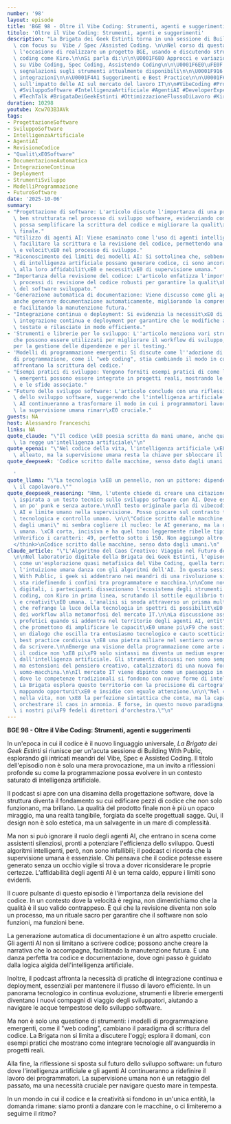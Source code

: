 ```yaml
---
number: '98'
layout: episode
title: 'BGE 98 - Oltre il Vibe Coding: Strumenti, agenti e suggerimenti'
titolo: 'Oltre il Vibe Coding: Strumenti, agenti e suggerimenti'
description: "La Brigata dei Geek Estinti torna in una sessione di Building With Public\
  \ con focus su  Vibe / Spec /Assisted Coding. \n\nNel corso di questa diretta, cogliamo\
  \ l'occasione di realizzare un progetto BGE, usando e discutendo strumenti di Vibe/Spec\
  \ coding come Kiro.\n\nSi parla di:\n\n\U0001F680 Approcci e variazioni sul tema\
  \ su Vibe Coding, Spec Coding, Assistendo Coding\n\n\U0001F6E0\uFE0F Rassegna e\
  \ segnalazioni sugli strumenti attualmente disponibili\n\n\U0001F916 Agenti AI e\
  \ integrazioni\n\n\U0001F4A1 Suggerimenti e Best Practice\n\n\U0001F6E0\uFE0F Valutazioni\
  \ sull'impatto delle AI sul mercato del lavoro IT\n\n#VibeCoding #Programmazione\
  \ #SviluppoSoftware #IntelligenzaArtificiale #AgentiAI #DeveloperExperience #Coding\
  \ #TechTalk #BrigataDeiGeekEstinti #OttimizzazioneFlussoDiLavoro #Kiro"
duration: 10298
youtube: Xcw703B3AVk
tags:
- ProgettazioneSoftware
- SviluppoSoftware
- IntelligenzaArtificiale
- AgentiAI
- RevisioneCodice
- "Qualit\xE0Software"
- DocumentazioneAutomatica
- IntegrazioneContinua
- Deployment
- StrumentiSviluppo
- ModelliProgrammazione
- FuturoSoftware
date: '2025-10-06'
summary:
- "Progettazione di software: L'articolo discute l'importanza di una progettazione\
  \ ben strutturata nel processo di sviluppo software, evidenziando come un buon design\
  \ possa semplificare la scrittura del codice e migliorare la qualit\xE0 del prodotto\
  \ finale."
- "Utilizzo di agenti AI: Viene esaminato come l'uso di agenti intelligenti possa\
  \ facilitare la scrittura e la revisione del codice, permettendo una maggiore efficienza\
  \ e velocit\xE0 nel processo di sviluppo."
- "Riconoscimento dei limiti dei modelli AI: Si sottolinea che, sebbene i modelli\
  \ di intelligenza artificiale possano generare codice, ci sono ancora limiti significativi\
  \ alla loro affidabilit\xE0 e necessit\xE0 di supervisione umana."
- "Importanza della revisione del codice: L'articolo enfatizza l'importanza di avere\
  \ processi di revisione del codice robusti per garantire la qualit\xE0 e la sicurezza\
  \ del software sviluppato."
- 'Generazione automatica di documentazione: Viene discusso come gli agenti AI possano
  anche generare documentazione automaticamente, migliorando la comprensione del codice
  e facilitando la manutenzione futura.'
- "Integrazione continua e deployment: Si evidenzia la necessit\xE0 di pratiche di\
  \ integrazione continua e deployment per garantire che le modifiche al codice vengano\
  \ testate e rilasciate in modo efficiente."
- 'Strumenti e librerie per lo sviluppo: L''articolo menziona vari strumenti e librerie
  che possono essere utilizzati per migliorare il workflow di sviluppo, inclusi quelli
  per la gestione delle dipendenze e per il testing.'
- 'Modelli di programmazione emergenti: Si discute come l''adozione di nuovi modelli
  di programmazione, come il "web coding", stia cambiando il modo in cui gli sviluppatori
  affrontano la scrittura del codice.'
- "Esempi pratici di sviluppo: Vengono forniti esempi pratici di come le tecnologie\
  \ emergenti possono essere integrate in progetti reali, mostrando le potenzialit\xE0\
  \ e le sfide associate."
- "Futuro dello sviluppo software: L'articolo conclude con una riflessione sul futuro\
  \ dello sviluppo software, suggerendo che l'intelligenza artificiale e gli agenti\
  \ AI continueranno a trasformare il modo in cui i programmatori lavorano, ma che\
  \ la supervisione umana rimarr\xE0 cruciale."
guests: NA
host: Alessandro Franceschi
links: NA
quote_claude: "\"Il codice \xE8 poesia scritta da mani umane, anche quando la penna\
  \ la regge un'intelligenza artificiale\"\n"
quote_openai: "\"Nel codice della vita, l'intelligenza artificiale \xE8 il nostro\
  \ alleato, ma la supervisione umana resta la chiave per sbloccare il futuro.\"\n"
quote_deepseek: 'Codice scritto dalle macchine, senso dato dagli umani.

  '
quote_llama: "\"La tecnologia \xE8 un pennello, non un pittore: dipende da noi creare\
  \ il capolavoro.\""
quote_deepseek_reasoning: "Hmm, l'utente chiede di creare una citazione breve e memorabile\
  \ ispirata a un testo tecnico sullo sviluppo software con AI. Deve essere essenziale,\
  \ un po' punk e senza autore.\n\nIl testo originale parla di vibecoding, agenti\
  \ AI e limite umano nella supervisione. Posso giocare sul contrasto tra potenza\
  \ tecnologica e controllo umano. \n\n\"Codice scritto dalle macchine, senso dato\
  \ dagli umani\" mi sembra cogliere il nucleo: le AI generano, ma la direzione \xE8\
  \ umana. \xC8 corta, incisiva e ha quel tono leggermente ribelle tipico del punk.\n\
  \nVerifico i caratteri: 49, perfetto sotto i 150. Non aggiungo altro, come richiesto.\n\
  </think>\nCodice scritto dalle macchine, senso dato dagli umani.\n"
claude_article: "\"L'Algoritmo del Caos Creativo: Viaggio nel Futuro della Programmazione\"\
  \n\nNel laboratorio digitale della Brigata dei Geek Estinti, l'episodio 98 si materializza\
  \ come un'esplorazione quasi metafisica del Vibe Coding, quella terra di mezzo dove\
  \ l'intuizione umana danza con gli algoritmi dell'AI. In questa sessione di Building\
  \ With Public, i geek si addentrano nei meandri di una rivoluzione silenziosa che\
  \ sta ridefinendo i confini tra programmatore e macchina.\n\nCome novelli alchimisti\
  \ digitali, i partecipanti dissezionano l'ecosistema degli strumenti di assisted\
  \ coding, con Kiro in prima linea, scrutando il sottile equilibrio tra automazione\
  \ e creativit\xE0 umana. L'analisi si snoda attraverso un prisma multidimensionale\
  \ che refrange la luce della tecnologia in spettri di possibilit\xE0: dall'ottimizzazione\
  \ dei workflow alla metamorfosi del mercato IT.\n\nLa discussione assume toni quasi\
  \ profetici quando si addentra nel territorio degli agenti AI, entit\xE0 digitali\
  \ che promettono di amplificare le capacit\xE0 umane pi\xF9 che sostituirle. \xC8\
  \ un dialogo che oscilla tra entusiasmo tecnologico e cauto scetticismo, dove ogni\
  \ best practice condivisa \xE8 una pietra miliare nel sentiero verso un futuro ancora\
  \ da scrivere.\n\nEmerge una visione della programmazione come arte aumentata, dove\
  \ il codice non \xE8 pi\xF9 solo sintassi ma diventa un medium espressivo potenziato\
  \ dall'intelligenza artificiale. Gli strumenti discussi non sono semplici utility\
  \ ma estensioni del pensiero creativo, catalizzatori di una nuova forma di simbiosi\
  \ uomo-macchina.\n\nIl mercato IT viene dipinto come un paesaggio in costante metamorfosi,\
  \ dove le competenze tradizionali si fondono con nuove forme di intelligenza collaborativa.\
  \ La Brigata esplora questo territorio con la precisione di cartografi digitali,\
  \ mappando opportunit\xE0 e insidie con eguale attenzione.\n\n\"Nel codice, come\
  \ nella vita, non \xE8 la perfezione sintattica che conta, ma la capacit\xE0 di\
  \ orchestrare il caos in armonia. E forse, in questo nuovo paradigma, gli AI sono\
  \ i nostri pi\xF9 fedeli direttori d'orchestra.\"\n"
---
```

**BGE 98 - Oltre il Vibe Coding: Strumenti, agenti e suggerimenti**

In un'epoca in cui il codice è il nuovo linguaggio universale, *La Brigata dei Geek Estinti* si riunisce per un'acuta sessione di Building With Public, esplorando gli intricati meandri del Vibe, Spec e Assisted Coding. Il titolo dell'episodio non è solo una mera provocazione, ma un invito a riflessioni profonde su come la programmazione possa evolvere in un contesto saturato di intelligenza artificiale.

Il podcast si apre con una disamina della progettazione software, dove la struttura diventa il fondamento su cui edificare pezzi di codice che non solo funzionano, ma brillano. La qualità del prodotto finale non è più un opaco miraggio, ma una realtà tangibile, forgiata da scelte progettuali sagge. Qui, il design non è solo estetica, ma un salvagente in un mare di complessità.

Ma non si può ignorare il ruolo degli agenti AI, che entrano in scena come assistenti silenziosi, pronti a potenziare l'efficienza dello sviluppo. Questi algoritmi intelligenti, però, non sono infallibili; il podcast ci ricorda che la supervisione umana è essenziale. Chi pensava che il codice potesse essere generato senza un occhio vigile si trova a dover riconsiderare le proprie certezze. L’affidabilità degli agenti AI è un tema caldo, eppure i limiti sono evidenti.

Il cuore pulsante di questo episodio è l'importanza della revisione del codice. In un contesto dove la velocità è regina, non dimentichiamo che la qualità è il suo valido contrappeso. È qui che la revisione diventa non solo un processo, ma un rituale sacro per garantire che il software non solo funzioni, ma funzioni bene.

La generazione automatica di documentazione è un altro aspetto cruciale. Gli agenti AI non si limitano a scrivere codice; possono anche creare la narrativa che lo accompagna, facilitando la manutenzione futura. È una danza perfetta tra codice e documentazione, dove ogni passo è guidato dalla logica algida dell'intelligenza artificiale.

Inoltre, il podcast affronta la necessità di pratiche di integrazione continua e deployment, essenziali per mantenere il flusso di lavoro efficiente. In un panorama tecnologico in continua evoluzione, strumenti e librerie emergenti diventano i nuovi compagni di viaggio degli sviluppatori, aiutando a navigare le acque tempestose dello sviluppo software.

Ma non è solo una questione di strumenti: i modelli di programmazione emergenti, come il "web coding", cambiano il paradigma di scrittura del codice. La Brigata non si limita a discutere l'oggi; esplora il domani, con esempi pratici che mostrano come integrare tecnologie all'avanguardia in progetti reali.

Alla fine, la riflessione si sposta sul futuro dello sviluppo software: un futuro dove l'intelligenza artificiale e gli agenti AI continueranno a ridefinire il lavoro dei programmatori. La supervisione umana non è un retaggio del passato, ma una necessità cruciale per navigare questo mare in tempesta.

In un mondo in cui il codice e la creatività si fondono in un'unica entità, la domanda rimane: siamo pronti a danzare con le macchine, o ci limiteremo a seguirne il ritmo?
